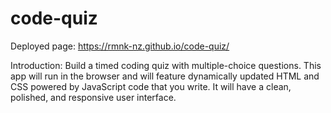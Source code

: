 # code-quiz

Deployed page: https://rmnk-nz.github.io/code-quiz/

Introduction:
Build a timed coding quiz with multiple-choice questions. This app will run in the browser and will feature dynamically updated HTML and CSS powered by JavaScript code that you write. It will have a clean, polished, and responsive user interface.
